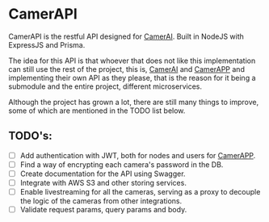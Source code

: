 # CamerAPI

CamerAPI is the restful API designed for [CamerAI](https://github.com/santiagopardal/CamerAI). Built in NodeJS with ExpressJS and Prisma.

The idea for this API is that whoever that does not like this implementation can still use the rest of the project, this is, [CamerAI](https://github.com/santiagopardal/CamerAI) and [CamerAPP](https://github.com/santiagopardal/CamerAPP) and implementing their own API as they please, that is the reason for it being a submodule and the entire project, different microservices.

Although the project has grown a lot, there are still many things to improve, some of which are mentioned in the TODO list below.

## TODO's:

- [ ] Add authentication with JWT, both for nodes and users for [CamerAPP](https://github.com/santiagopardal/CamerAPP).
- [ ] Find a way of encrypting each camera's password in the DB.
- [ ] Create documentation for the API using Swagger.
- [ ] Integrate with AWS S3 and other storing services.
- [ ] Enable livestreaming for all the cameras, serving as a proxy to decouple the logic of the cameras from other integrations.
- [ ] Validate request params, query params and body.
